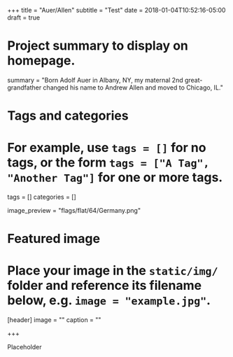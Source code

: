 +++
title = "Auer/Allen"
subtitle = "Test"
date = 2018-01-04T10:52:16-05:00
draft = true

# Project summary to display on homepage.
summary = "Born Adolf Auer in Albany, NY, my maternal 2nd great-grandfather changed his name to Andrew Allen and moved to Chicago, IL."

# Tags and categories
# For example, use `tags = []` for no tags, or the form `tags = ["A Tag", "Another Tag"]` for one or more tags.
tags = []
categories = []

image_preview = "flags/flat/64/Germany.png"

# Featured image
# Place your image in the `static/img/` folder and reference its filename below, e.g. `image = "example.jpg"`.
[header]
image = ""
caption = ""

+++

Placeholder
